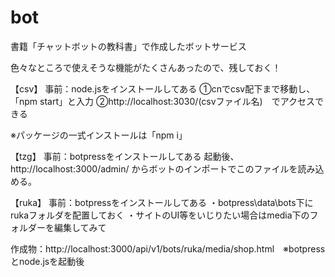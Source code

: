 # bot
書籍「チャットボットの教科書」で作成したボットサービス

色々なところで使えそうな機能がたくさんあったので、残しておく！

【csv】
事前：node.jsをインストールしてある
①cnでcsv配下まで移動し、「npm start」と入力
②http://localhost:3030/(csvファイル名)　でアクセスできる

※パッケージの一式インストールは「npm i」

【tzg】
事前：botpressをインストールしてある
起動後、http://localhost:3000/admin/
からボットのインポートでこのファイルを読み込める。


【ruka】
事前：botpressをインストールしてある
・botpress\data\bots下にrukaフォルダを配置しておく
・サイトのUI等をいじりたい場合はmedia下のフォルダーを編集してみて


作成物：http://localhost:3000/api/v1/bots/ruka/media/shop.html　※botpressとnode.jsを起動後 
